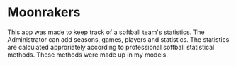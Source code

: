 Moonrakers
================

This app was made to keep track of a softball team's statistics. The Administrator can add seasons, games, players and statistics. The statistics are calculated approriately according to professional softball statistical methods. These methods were made up in my  models. 

